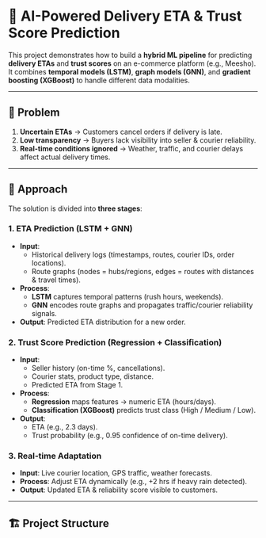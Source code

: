 # 🚚 AI-Powered Delivery ETA & Trust Score Prediction

This project demonstrates how to build a **hybrid ML pipeline** for predicting **delivery ETAs** and **trust scores** on an e-commerce platform (e.g., Meesho).  
It combines **temporal models (LSTM)**, **graph models (GNN)**, and **gradient boosting (XGBoost)** to handle different data modalities.

---

## 📌 Problem
1. **Uncertain ETAs** → Customers cancel orders if delivery is late.  
2. **Low transparency** → Buyers lack visibility into seller & courier reliability.  
3. **Real-time conditions ignored** → Weather, traffic, and courier delays affect actual delivery times.

---

## 🧠 Approach
The solution is divided into **three stages**:

### 1. **ETA Prediction (LSTM + GNN)**
- **Input**:  
  - Historical delivery logs (timestamps, routes, courier IDs, order locations).  
  - Route graphs (nodes = hubs/regions, edges = routes with distances & travel times).  
- **Process**:  
  - **LSTM** captures temporal patterns (rush hours, weekends).  
  - **GNN** encodes route graphs and propagates traffic/courier reliability signals.  
- **Output**: Predicted ETA distribution for a new order.  

### 2. **Trust Score Prediction (Regression + Classification)**
- **Input**:  
  - Seller history (on-time %, cancellations).  
  - Courier stats, product type, distance.  
  - Predicted ETA from Stage 1.  
- **Process**:  
  - **Regression** maps features → numeric ETA (hours/days).  
  - **Classification (XGBoost)** predicts trust class (High / Medium / Low).  
- **Output**:  
  - ETA (e.g., 2.3 days).  
  - Trust probability (e.g., 0.95 confidence of on-time delivery).  

### 3. **Real-time Adaptation**
- **Input**: Live courier location, GPS traffic, weather forecasts.  
- **Process**: Adjust ETA dynamically (e.g., +2 hrs if heavy rain detected).  
- **Output**: Updated ETA & reliability score visible to customers.  

---

## 🏗️ Project Structure
